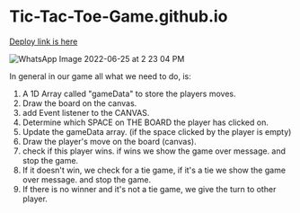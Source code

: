 # Tic-Tac-Toe-Game.github.io
[Deploy link is here](https://jaya-paliwal.github.io/Tic-Tac-Toe-Game.github.io/)

![WhatsApp Image 2022-06-25 at 2 23 04 PM](https://user-images.githubusercontent.com/91379324/175766250-4ca3c08f-fcaf-4ac7-ad0c-d940833de392.jpeg)

In general in our game all what we need to do, is:

1. A 1D Array called "gameData" to store the players moves.
2. Draw the board on the canvas.
3. add Event listener to the CANVAS.
4. Determine which SPACE on THE BOARD the player has clicked on.
5. Update the gameData array. (if the space clicked by the player is empty)
6. Draw the player's move on the board (canvas).
7. check if this player wins. if wins we show the game over message. and stop the game.
8. If it doesn't win, we check for a tie game, if it's a tie we show the game over message. and stop the game.
9. If there is no winner and it's not a tie game, we give the turn to other player.
